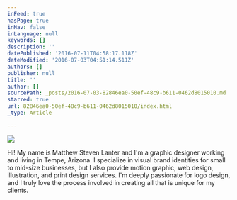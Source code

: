```yaml
---
inFeed: true
hasPage: true
inNav: false
inLanguage: null
keywords: []
description: ''
datePublished: '2016-07-11T04:58:17.118Z'
dateModified: '2016-07-03T04:51:14.511Z'
authors: []
publisher: null
title: ''
author: []
sourcePath: _posts/2016-07-03-82846ea0-50ef-48c9-b611-0462d8015010.md
starred: true
url: 82846ea0-50ef-48c9-b611-0462d8015010/index.html
_type: Article

---
```

![](https://the-grid-user-content.s3-us-west-2.amazonaws.com/2bae88e8-087d-4649-8d6c-82567b3e8d61.jpg)

Hi! My name is Matthew Steven Lanter and I'm a graphic designer working and living in Tempe, Arizona. I specialize in visual brand identities for small to mid-size businesses, but I also provide motion graphic, web design, illustration, and print design services. I'm deeply passionate for logo design, and I truly love the process involved in creating all that is unique for my clients.